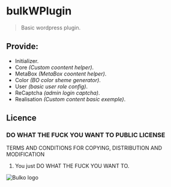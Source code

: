 # bulkWPlugin
>   Basic wordpress plugin.

## Provide:
* Initializer.
* Core *(Custom coontent helper)*.
* MetaBox *(MetaBox coontent helper)*.
* Color *(BO color sheme generator)*.
* User *(basic user role config)*.
* ReCaptcha *(admin login captcha)*.
* Realisation *(Custom content basic exemple)*.

## Licence

### DO WHAT THE FUCK YOU WANT TO PUBLIC LICENSE

TERMS AND CONDITIONS FOR COPYING, DISTRIBUTION AND MODIFICATION

1. You just DO WHAT THE FUCK YOU WANT TO.

![Bulko logo](http://www.bulko.net/templates/img/bko.png "Bulko logo")
